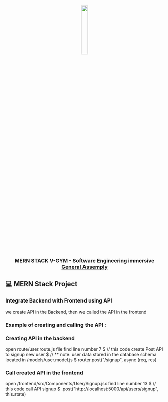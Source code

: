 <h1 align="center">
<img src="https://image.flaticon.com/icons/svg/2527/2527955.svg" width="20%" height="20%">
</h1>
<h3 align="center">
MERN STACK V-GYM - Software Engineering immersive <a href="https://generalassemb.ly/" target="__blank">General Assemply</a>
</h3>



## :computer: MERN Stack Project

### Integrate Backend with Frontend using API
we create API in the Backend, then we called the API in the frontend 

### Example of creating and calling the API :
### Creating API in the backend 
 open  route/user.route.js file 
 find line number 7 
 $ // this code create Post API to signup new user 
 $ // ** note: user data stored in the database schema located in /models/user.model.js
 $ router.post("/signup", async (req, res)

### Call created API in the frontend
open  /frontend/src/Components/User/Signup.jsx
find line number 13
$ // this code call API signup
$ .post("http://localhost:5000/api/users/signup", this.state)
